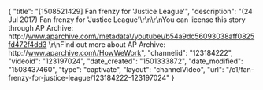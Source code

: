 {
    "title": "[1508521429] Fan frenzy for 'Justice League'",
    "description": "(24 Jul 2017) Fan frenzy for 'Justice League'\r\n\r\nYou can license this story through AP Archive: http:\/\/www.aparchive.com\/metadata\/youtube\/b54a9dc56093038aff0825fd472f4dd3 \r\nFind out more about AP Archive: http:\/\/www.aparchive.com\/HowWeWork",
    "channelid": "123184222",
    "videoid": "123197024",
    "date_created": "1501333872",
    "date_modified": "1508437460",
    "type": "captivate",
    "layout": "channelVideo",
    "url": "\/c1\/fan-frenzy-for-justice-league\/123184222-123197024"
}
